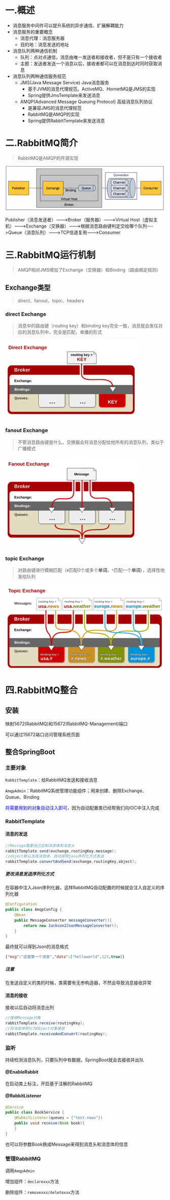 # 一.概述

- 消息服务中间件可以提升系统的异步通信、扩展解耦能力
- 消息服务的重要概念
  - 消息代理：消息服务器
  - 目的地：消息发送的地址
- 消息队列两种通信机制
  - 队列：点对点通信，消息由唯一发送者和接收者，但不是只有一个接收者
  - 主题：发送者发送一个消息以后，接收者都可以在消息到达时同时获取消息
- 消息队列两种通信服务规范
  - JMS(Java Message Service) Java消息服务
    - 基于JVM的消息代理规范。ActiveMQ、HornetMQ是JMS的实现
    - Spring提供JmsTemplate来发送消息
  - AMQP(Advanced Message Queuing Protocol) 高级消息队列协议
    - 是兼容JMS的消息代理规范
    - RabbitMQ是AMQP的实现
    - Spring提供RabbitTemplate来发送消息

# 二.RabbitMQ简介

> RabbitMQ是AMQP的开源实现

![images](https://github.com/MrWater233/CodeNotes/blob/master/Java/SpringBoot/images/RabbitMQ%E7%A4%BA%E6%84%8F%E5%9B%BE.png?raw=true)

Publisher（消息发送者）--->Broker（服务器）--->Virtual Host（虚拟主机）--->Exchange（交换器）--->根据消息路由键判定交给哪个队列--->Queue（消息队列）--->TCP信道复用--->Consumer

# 三.RabbitMQ运行机制

>  AMQP相对JMS增加了Exchange（交换器）和Binding（路由绑定规则）

## Exchange类型

>  direct、fanout、topic、headers

### direct Exchange

> 消息中的路由键（routing key）和binding key完全一致，消息就会发往对应的消息队列中，完全是匹配，单播的形式

![images](https://github.com/MrWater233/CodeNotes/blob/master/Java/SpringBoot/images/direct.png?raw=true)

### fanout Exchange

> 不管消息路由键是什么，交换器会将消息分配给他所有的消息队列，类似于广播模式

![images](https://github.com/MrWater233/CodeNotes/blob/master/Java/SpringBoot/images/fanout.png?raw=true)

### topic Exchange

> 对路由键进行模糊匹配（`#`匹配0个或多个**单词**，`*`匹配一个**单词**），选择性地发给队列

![images](https://github.com/MrWater233/CodeNotes/blob/master/Java/SpringBoot/images/topic.png?raw=true)

# 四.RabbitMQ整合

## 安装

映射5672(RabbitMQ)和15672(RabbitMQ-Management)端口

可以通过15672端口访问管理系统页面

## 整合SpringBoot

### 主要对象

`RabbitTemplate`：给RabbitMQ发送和接收消息

`AmqpAdmin`：RabbitMQ系统管理功能组件；用来创建、删除Exchange、Queue、Binding

<font color=blue>将需要用到的对象自动注入即可</font>，因为自动配置类已经帮我们向IOC中注入完成

### RabbitTemplate

####  消息的发送

```java
//Message需要自己定制消息体和消息头
rabbitTemplate.send(exchange,routingKey,message);
//object默认当成消息体，自动按照java序列化方式发送
rabbitTemplate.convertAndSend(exchange,routingKey,object);
```

#####  更改消息发送序列化方式

在容器中注入Json序列化器，这样RabbitMQ自动配置的时候就会注入自定义的序列化器

```java
@Configuration
public class AmqpConfig {
    @Bean
    public MessageConverter messageConverter(){
        return new Jackson2JsonMessageConverter();
    }
}
```

最终就可以得到Json的消息格式

```json
{"msg":"这是第一个消息","data":["helloworld",123,true]}
```

##### 注意

在发送自定义的类的时候，类需要有无参构造器，不然会导致消息接收异常

#### 消息的接收

接收以后自动将消息出列

```java
//接收Message对象
rabbitTemplate.receive(routingKey);
//将消息体转化为Object对象接收
rabbitTemplate.receiveAndConvert(routingKey);
```

### 监听

持续检测消息队列，只要队列中有数据，SpringBoot就会去接收并出队

#### @EnableRabbit

在启动类上标注，开启基于注解的RabbitMQ

#### @RabbitListener

```java
@Service
public class BookService {
    @RabbitListener(queues = {"test.news"})
    public void receive(Book book){
    }
}
```

也可以将参数Book换成Message来得到消息头和消息体的信息

### 管理RabbitMQ

调用`AmqpAdmin`

增加组件：`declarexxx`方法

删除组件：`removexxx/deletexxx`方法